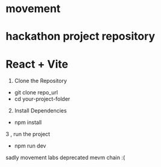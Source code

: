 
# movement
hackathon project repository
=======
# React + Vite

1. Clone the Repository

- git clone repo_url
- cd your-project-folder

2. Install Dependencies

- npm install

3 , run the project 
- npm run dev


sadly movement labs deprecated mevm chain :(